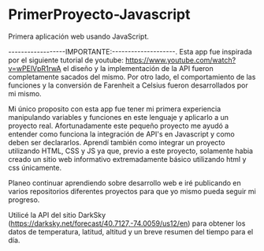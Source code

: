 # PrimerProyecto-Javascript
Primera aplicación web usando JavaScript.

------------------IMPORTANTE:--------------------.
Esta app fue inspirada por el siguiente tutorial de youtube:
	https://www.youtube.com/watch?v=wPElVpR1rwA
	el diseño y la implementación de la API fueron completamente sacados del mismo. Por otro lado, el comportamiento de las funciones y la conversión de Farenheit a Celsius fueron desarrollados por mi mismo.

Mi único proposito con esta app fue tener mi primera experiencia manipulando variables y funciones en este lenguaje y aplicarlo a un proyecto real.
 Afortunadamente este pequeño proyecto me ayudó a entender como funciona la integración de API's en Javascript y como deben ser declararlos. 
 Aprendí también como integrar un proyecto utilizando HTML, CSS y JS ya que, previo a este proyecto, solamente habia creado un sitio web informativo extremadamente básico utilizando html y css únicamente.
 
Planeo continuar aprendiendo sobre desarrollo web e iré publicando en varios repositorios diferentes proyectos para que yo mismo pueda seguir mi progreso.


Utilicé la API del sitio DarkSky (https://darksky.net/forecast/40.7127,-74.0059/us12/en) para obtener los datos de temperatura, latitud, altitud y un breve resumen del tiempo para el día.
